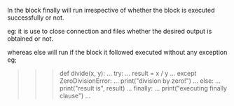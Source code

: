 In the block finally will run irrespective of whether the block is executed successfully or not.

eg: it is use to close connection and files whether the desired output is obtained or not.

whereas else will run if the block it followed executed without any exception
eg;
>>> def divide(x, y):
...     try:
...         result = x / y
...     except ZeroDivisionError:
...         print("division by zero!")
...     else:
...         print("result is", result)
...     finally:
...         print("executing finally clause")
...